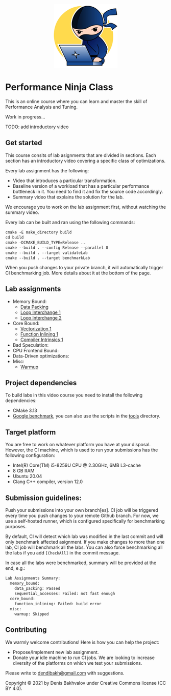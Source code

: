 <p align="center"> <img src="/logo.jpg" width=200> </p>

# Performance Ninja Class

This is an online course where you can learn and master the skill of Performance Analysis and Tuning.

Work in progress...

TODO: add introductory video

## Get started

This course consits of lab asignments that are divided in sections. Each section has an introductory video covering a specific class of optimizations.

Every lab assignment has the following:
* Video that introduces a particular transformation.
* Baseline version of a workload that has a particular performance bottleneck in it. You need to find it and fix the source code accordingly.
* Summary video that explains the solution for the lab.

We encourage you to work on the lab assignment first, without watching the summary video.

Every lab can be built and ran using the following commands:
```
cmake -E make_directory build
cd build
cmake -DCMAKE_BUILD_TYPE=Release ..
cmake --build . --config Release --parallel 8
cmake --build . --target validateLab
cmake --build . --target benchmarkLab
```
When you push changes to your private branch, it will automatically trigger CI benchmarking job. More details about it at the bottom of the page.

## Lab assignments

* Memory Bound:
  * [Data Packing](labs/memory_bound/data_packing)
  * [Loop Interchange 1](labs/memory_bound/loop_interchange_1)
  * [Loop Interchange 2](labs/memory_bound/loop_interchange_2)
* Core Bound:
  * [Vectorization 1](labs/core_bound/vectorization_1)
  * [Function Inlining 1](labs/core_bound/function_inlining_1)
  * [Compiler Intrinsics 1](labs/core_bound/compiler_intrinsics_1)
* Bad Speculation:
* CPU Frontend Bound:
* Data-Driven optimizations:
* Misc:
  * [Warmup](labs/misc/warmup)

## Project dependencies

To build labs in this video course you need to install the following dependencies:
* CMake 3.13
* [Google benchmark](https://github.com/google/benchmark), you can also use the scripts in the [tools](tools) directory.

## Target platform

You are free to work on whatever platform you have at your disposal. However, the CI machine, which is used to run your submissions has the following configuration:
* Intel(R) Core(TM) i5-8259U CPU @ 2.30GHz, 6MB L3-cache
* 8 GB RAM
* Ubuntu 20.04
* Clang C++ compiler, version 12.0

## Submission guidelines:

Push your submissions into your own branch[es]. CI job will be triggered every time you push changes to your remote Github branch. For now, we use a self-hosted runner, which is configured specifically for benchmarking purposes.

By default, CI will detect which lab was modified in the last commit and will only benchmark affected asignment. If you make changes to more than one lab, CI job will benchmark all the labs. You can also force benchmarking all the labs if you add `[CheckAll]` in the commit message.

In case all the labs were benchmarked, summary will be provided at the end, e.g.:

```
Lab Assignments Summary:
  memory_bound:
    data_packing: Passed
    sequential_accesses: Failed: not fast enough
  core_bound:
    function_inlining: Failed: build error
  misc:
    warmup: Skipped
```

## Contributing

We warmly welcome contributions! Here is how you can help the project:
* Propose/Implement new lab assignment.
* Donate your idle machine to run CI jobs. We are looking to increase diversity of the platforms on which we test your submissions.

Please write to dendibakh@gmail.com with suggestions.

Copyright © 2021 by Denis Bakhvalov under Creative Commons license (CC BY 4.0).
